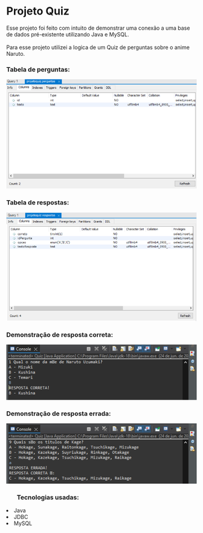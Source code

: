 # Projeto Quiz

Esse projeto foi feito com intuito de demonstrar uma conexão a uma base de dados pré-existente utilizando Java e MySQL.</br></br>
Para esse projeto utilizei a logica de um Quiz de perguntas sobre o anime Naruto.</br>
### Tabela de perguntas:
![Tabela de perguntas](/images/projeto-quiz-perguntas.png)

### Tabela de respostas:
![Tabela de respostas](/images/projeto-quiz-respostas.png)

### Demonstração de resposta correta:
![Resposta correta](/images/exemplo-resposta-certa.png)

### Demonstração de resposta errada:
![Resposta errada](/images/exemplo-resposta-errada.png)

### <ul> Tecnologias usadas: </ul>
  <li>Java</li>
  <li>JDBC</li>
  <li>MySQL</li>
